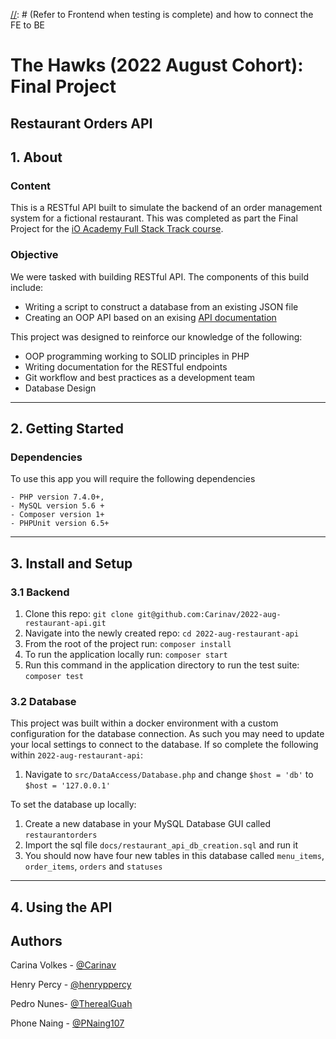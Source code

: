 [//]: # (To Do:)

[//]: # (Refer to Frontend when testing is complete) and how to connect the FE to BE

[//]: # (Update instructions for editing DB connection parameters)
# The Hawks (2022 August Cohort): Final Project

## Restaurant Orders API

## 1. About
### Content
This is a RESTful API built to simulate the backend of an order management system for a fictional restaurant.
This was completed as part the Final Project for the [iO Academy Full Stack Track course](https://io-academy.uk/).

### Objective
We were tasked with building RESTful API. The components of this build include:
+ Writing a script to construct a database from an existing JSON file
+ Creating an OOP API based on an exising [API documentation](https://github.com/iO-Academy/furniture-api-template)

This project was designed to reinforce our knowledge of the following:
+ OOP programming working to SOLID principles in PHP
+ Writing documentation for the RESTful endpoints
+ Git workflow and best practices as a development team
+ Database Design
---

## 2. Getting Started
### Dependencies
To use this app you will require the following dependencies

    - PHP version 7.4.0+, 
    - MySQL version 5.6 + 
    - Composer version 1+
    - PHPUnit version 6.5+
---

## 3. Install and Setup
### 3.1 Backend

1. Clone this repo: `git clone git@github.com:Carinav/2022-aug-restaurant-api.git`
2. Navigate into the newly created repo: `cd 2022-aug-restaurant-api`
3. From the root of the project run: `composer install`
4. To run the application locally run: `composer start`
5. Run this command in the application directory to run the test suite: `composer test`

### 3.2 Database

This project was built within a docker environment with a custom configuration for the database connection. As such you
may need to update your local settings to connect to the database. If so complete the following within `2022-aug-restaurant-api`:

1. Navigate to `src/DataAccess/Database.php` and change `$host = 'db'` to `$host = '127.0.0.1'`

To set the database up locally:

1. Create a new database in your MySQL Database GUI called `restaurantorders`
2. Import the sql file  `docs/restaurant_api_db_creation.sql` and run it
3. You should now have four new tables in this database called `menu_items`, `order_items`, `orders` and `statuses`
---

## 4. Using the API

[//]: # (To update as we progress through each story)
## Authors
Carina Volkes - [@Carinav](https://github.com/Carinav)

Henry Percy - [@henryppercy](https://github.com/henryppercy)

Pedro Nunes- [@TherealGuah](https://github.com/TherealGuah)

Phone Naing - [@PNaing107](https://github.com/PNaing107)
